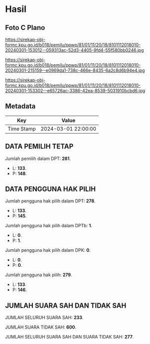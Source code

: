 # Hasil

## Foto C Plano

https://sirekap-obj-formc.kpu.go.id/b018/pemilu/ppwp/81/01/11/20/18/8101112018010-20240301-153012--059313ac-52d3-4405-9fd4-55f580bb0246.jpg

https://sirekap-obj-formc.kpu.go.id/b018/pemilu/ppwp/81/01/11/20/18/8101112018010-20240301-215159--e0969da1-738c-466e-8435-6a2c8d6b94e4.jpg

https://sirekap-obj-formc.kpu.go.id/b018/pemilu/ppwp/81/01/11/20/18/8101112018010-20240301-153302--e65726ac-3386-42ea-8539-5031910bcbd6.jpg


## Metadata

| Key        | Value               |
| ---------- | ------------------- |
| Time Stamp | 2024-03-01 22:00:00 |


## DATA PEMILIH TETAP

Jumlah pemilih dalam DPT: **281**.
 * L: **133**.
 * P: **148**.

## DATA PENGGUNA HAK PILIH

Jumlah pengguna hak pilih dalam DPT: **278**.
 * L: **133**.
 * P: **145**.

Jumlah pengguna hak pilih dalam DPTb: **1**.
 * L: **0**.
 * P: **1**.

Jumlah pengguna hak pilih dalam DPK: **0**.
 * L: **0**.
 * P: **0**.

Jumlah pengguna hak pilih: **279**.
 * L: **133**.
 * P: **146**.

## JUMLAH SUARA SAH DAN TIDAK SAH

JUMLAH SELURUH SUARA SAH: **233**.

JUMLAH SUARA TIDAK SAH: **600**.

JUMLAH SELURUH SUARA SAH DAN SUARA TIDAK SAH: **277**.


